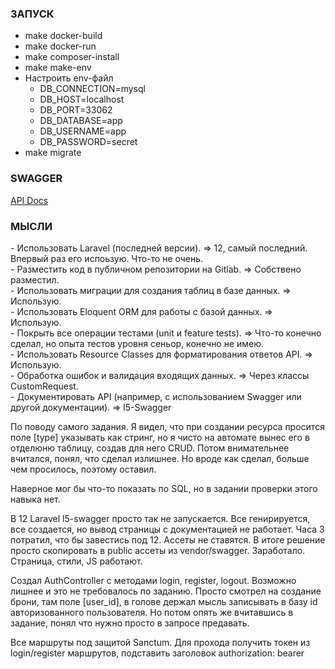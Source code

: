<h3>ЗАПУСК</h3>
<ul>
    <li>make docker-build</li>
    <li>make docker-run</li>
    <li>make composer-install</li>
    <li>make make-env</li>
    <li>Настроить env-файл<br>
        <ul>
            <li>DB_CONNECTION=mysql
            <li>DB_HOST=localhost
            <li>DB_PORT=33062
            <li>DB_DATABASE=app
            <li>DB_USERNAME=app
            <li>DB_PASSWORD=secret
        </ul>
    </li>
    <li>make migrate</li>
</ul>

<h3>SWAGGER</h3>
<a href="http://localhost:8380/api/docs">API Docs</a>

<h3>МЫСЛИ</h3>
<p>
    - Использовать Laravel (последней версии). => 12, самый последний. Впервый раз его испоьзую. Что-то не очень. <br>
    - Разместить код в публичном репозитории на Gitlab. => Собствено разместил.<br>
    - Использовать миграции для создания таблиц в базе данных. => Использую.<br>
    - Использовать Eloquent ORM для работы с базой данных. => Использую.<br>
    - Покрыть все операции тестами (unit и feature tests). => Что-то конечно сделал, но опыта тестов уровня сеньор, конечно не имею.<br>
    - Использовать Resource Classes для форматирования ответов API. => Использую.<br>
    - Обработка ошибок и валидация входящих данных. => Через классы CustomRequest.<br>
    - Документировать API (например, с использованием Swagger или другой документации). => l5-Swagger
</p>

<p>
    По поводу самого задания. Я видел, что при создании ресурса просится поле [type] указывать как стринг, но я чисто на автомате 
    вынес его в отделюню таблицу, создав для него CRUD. Потом внимательнее вчитался, понял, что сделал излишнее. Но вроде как сделал, 
    больше чем просилось, поэтому оставил. 
</p>

<p>
    Наверное мог бы что-то показать по SQL, но в задании проверки этого навыка нет.
</p>

<p>
    В 12 Laravel l5-swagger просто так не запускается. Все генирируется, все создается, но вывод страницы с документацией не работает.
    Часа 3 потратил, что бы завестись под 12. Ассеты не ставятся. В итоге решение просто скопировать в public ассеты из vendor/swagger. 
    Заработало. Страница, стили, JS работают.
</p>

<p>
    Создал AuthController с методами login, register, logout. Возможно лишнее и это не требовалось по заданию. Просто смотрел на создание
    брони, там поле [user_id], в голове держал мысль записывать в базу id авторизованного пользователя. Но потом опять же вчитавшись в задание, 
    понял что нужно просто в запросе предавать.
</p>

<p>
    Все маршруты под защитой Sanctum. Для прохода получить токен из login/register маршрутов, подставить заголовок authorization: bearer <token>
</p>


